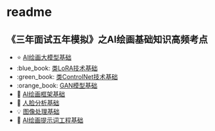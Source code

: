 # readme
《三年面试五年模拟》之AI绘画基础知识高频考点
-----------------------

*   :star: [AI绘画大模型基础](AI%E7%BB%98%E7%94%BB%E5%A4%A7%E6%A8%A1%E5%9E%8B%E5%9F%BA%E7%A1%80.md)
*   :blue\_book: [类LoRA技术基础](%E7%B1%BBLoRA%E6%8A%80%E6%9C%AF%E5%9F%BA%E7%A1%80.md)
*   :green\_book: [类ControlNet技术基础](%E7%B1%BBControlNet%E6%8A%80%E6%9C%AF%E5%9F%BA%E7%A1%80.md)
*   :orange\_book: [GAN模型基础](GAN%E6%A8%A1%E5%9E%8B%E5%9F%BA%E7%A1%80.md)
*   :eyes: [AI绘画框架基础](AI%E7%BB%98%E7%94%BB%E6%A1%86%E6%9E%B6%E5%9F%BA%E7%A1%80.md)
*   :rocket: [人脸分析基础](%E4%BA%BA%E8%84%B8%E5%88%86%E6%9E%90%E5%9F%BA%E7%A1%80.md)
*   :bulb: [图像处理基础](%E5%9B%BE%E5%83%8F%E5%A4%84%E7%90%86%E5%9F%BA%E7%A1%80.md)
*   :1234: [AI绘画提示词工程基础](AI%E7%BB%98%E7%94%BB%E6%8F%90%E7%A4%BA%E8%AF%8D%E5%B7%A5%E7%A8%8B%E5%9F%BA%E7%A1%80.md)